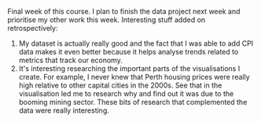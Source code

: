 Final week of this course. I plan to finish the data project next week and prioritise my other work this week.
Interesting stuff added on retrospectively:
1. My dataset is actually really good and the fact that I was able to add CPI data makes it even better because it helps analyse trends related to metrics that track our economy.
2. It's interesting researching the important parts of the visualisations I create. For example, I never knew that Perth housing prices were really high relative to other capital cities in the 2000s. See that in the visualisation led me to research why and find out it was due to the booming mining sector. These bits of research that complemented the data were really interesting.

